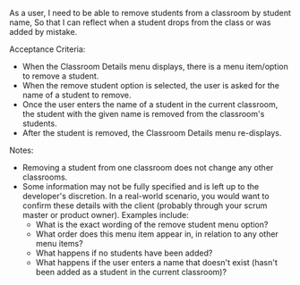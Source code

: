 As a user,
I need to be able to remove students from a classroom by student name,
So that I can reflect when a student drops from the class or was added by mistake.

Acceptance Criteria:
* When the Classroom Details menu displays, there is a menu item/option to remove a student.
* When the remove student option is selected, the user is asked for the name of a student to remove.
* Once the user enters the name of a student in the current classroom, the student with the given name is removed from the classroom's students.
* After the student is removed, the Classroom Details menu re-displays.

Notes:
* Removing a student from one classroom does not change any other classrooms.
* Some information may not be fully specified and is left up to the developer's discretion. In a real-world scenario, you would want to confirm these details with the client (probably through your scrum master or product owner). Examples include:
    * What is the exact wording of the remove student menu option?
    * What order does this menu item appear in, in relation to any other menu items?
    * What happens if no students have been added?
    * What happens if the user enters a name that doesn't exist (hasn't been added as a student in the current classroom)?

